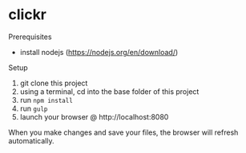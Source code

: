 # clickr

Prerequisites
- install nodejs (https://nodejs.org/en/download/)

Setup
1. git clone this project
1. using a terminal, cd into the base folder of this project
1. run `npm install`
1. run `gulp`
1. launch your browser @ http://localhost:8080

When you make changes and save your files, the browser will refresh automatically.
